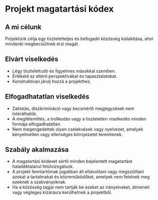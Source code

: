 # Projekt magatartási kódex

## A mi célunk

Projektünk célja egy tiszteletteljes és befogadó közösség kialakítása, ahol mindenki megbecsültnek érzi magát.

## Elvárt viselkedés

- Légy tisztelettudó és figyelmes másokkal szemben.
- Értékeld az eltérő perspektívákat és tapasztalatokat.
- Konstruktívan járulj hozzá a projekthez.

## Elfogadhatatlan viselkedés

- Zaklatás, diszkrimináció vagy becsmérlő megjegyzések nem tolerálhatók.
- A megfélemlítés, a trollkodás vagy a tiszteletlen viselkedés minden formája elfogadhatatlan.
- Nem megengedettek olyan cselekvések vagy nyelvezet, amelyek kényelmetlen vagy ellenséges környezetet teremtenek.

## Szabály akalmazása

- A magatartási kódexet sértő minden bejelentett magatartást haladéktalanul felülvizsgálunk.
- A projekt fenntartóinak jogukban áll eltávolítani vagy megszólítani azokat a tartalmakat és közreműködőket, amelyek nem felelnek meg ezeknek a szabványoknak.
- Ha a közösség tagjai nem tartják be ezeket az irányelveket, átmeneti vagy végleges kizárásra kerülhetnek a projektből.

